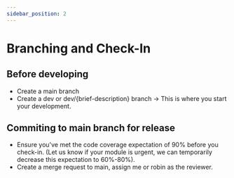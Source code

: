 ```yaml
---
sidebar_position: 2
---
```


# Branching and Check-In
## Before developing
- Create a main branch
- Create a dev or dev/{brief-description} branch → This is where you start your development.

## Commiting to main branch for release
- Ensure you've met the code coverage expectation of 90% before you check-in. (Let us know if your module is urgent, we can temporarily decrease this expectation to 60%-80%).
- Create a merge request to main, assign me or robin as the reviewer.

